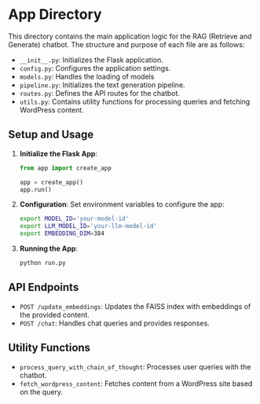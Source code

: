 # App Directory

This directory contains the main application logic for the RAG (Retrieve and Generate) chatbot. The structure and purpose of each file are as follows:

- `__init__.py`: Initializes the Flask application.
- `config.py`: Configures the application settings.
- `models.py`: Handles the loading of models
- `pipeline.py`: Initializes the text generation pipeline.
- `routes.py`: Defines the API routes for the chatbot.
- `utils.py`: Contains utility functions for processing queries and fetching WordPress content.

## Setup and Usage

1. **Initialize the Flask App**: 
    ```python
    from app import create_app

    app = create_app()
    app.run()
    ```

2. **Configuration**:
    Set environment variables to configure the app:
    ```bash
    export MODEL_ID='your-model-id'
    export LLM_MODEL_ID='your-llm-model-id'
    export EMBEDDING_DIM=384
    ```

3. **Running the App**:
    ```bash
    python run.py
    ```

## API Endpoints

- `POST /update_embeddings`: Updates the FAISS index with embeddings of the provided content.
- `POST /chat`: Handles chat queries and provides responses.

## Utility Functions

- `process_query_with_chain_of_thought`: Processes user queries with the chatbot.
- `fetch_wordpress_content`: Fetches content from a WordPress site based on the query.
